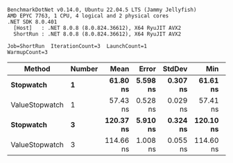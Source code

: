 ```

BenchmarkDotNet v0.14.0, Ubuntu 22.04.5 LTS (Jammy Jellyfish)
AMD EPYC 7763, 1 CPU, 4 logical and 2 physical cores
.NET SDK 8.0.401
  [Host]   : .NET 8.0.8 (8.0.824.36612), X64 RyuJIT AVX2
  ShortRun : .NET 8.0.8 (8.0.824.36612), X64 RyuJIT AVX2

Job=ShortRun  IterationCount=3  LaunchCount=1  
WarmupCount=3  

```
| Method         | Number | Mean      | Error    | StdDev   | Min       | Max       | Gen0   | Allocated |
|--------------- |------- |----------:|---------:|---------:|----------:|----------:|-------:|----------:|
| **Stopwatch**      | **1**      |  **61.80 ns** | **5.598 ns** | **0.307 ns** |  **61.61 ns** |  **62.15 ns** | **0.0005** |      **40 B** |
| ValueStopwatch | 1      |  57.43 ns | 0.528 ns | 0.029 ns |  57.41 ns |  57.46 ns |      - |         - |
| **Stopwatch**      | **3**      | **120.37 ns** | **5.910 ns** | **0.324 ns** | **120.10 ns** | **120.73 ns** | **0.0005** |      **40 B** |
| ValueStopwatch | 3      | 114.66 ns | 1.008 ns | 0.055 ns | 114.60 ns | 114.71 ns |      - |         - |
